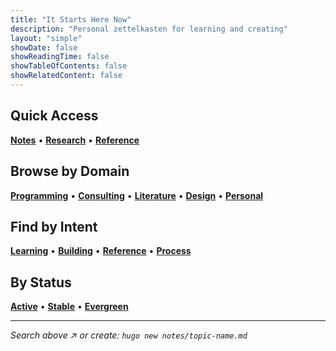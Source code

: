 ```yaml
---
title: "It Starts Here Now"
description: "Personal zettelkasten for learning and creating"
layout: "simple"
showDate: false
showReadingTime: false
showTableOfContents: false
showRelatedContent: false
---
```


## Quick Access

**[Notes](/notes/)** • **[Research](/research/)**  • **[Reference](/reference/)**

## Browse by Domain  

**[Programming](/domains/programming/)** • **[Consulting](/domains/consulting/)** • **[Literature](/domains/literature/)** • **[Design](/domains/design/)** • **[Personal](/domains/personal/)**

## Find by Intent

**[Learning](/intents/learn/)** • **[Building](/intents/build/)** • **[Reference](/intents/lookup/)** • **[Process](/intents/process/)**

## By Status

**[Active](/statuses/active/)** • **[Stable](/statuses/stable/)** • **[Evergreen](/statuses/evergreen/)**

---

*Search above ↗ or create: `hugo new notes/topic-name.md`*
